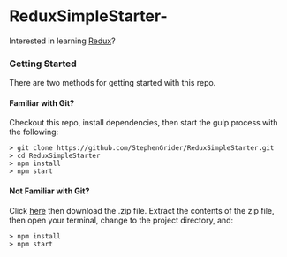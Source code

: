 # ReduxSimpleStarter-

Interested in learning [Redux](https://www.udemy.com/react-redux/)?

### Getting Started

There are two methods for getting started with this repo.

#### Familiar with Git?
Checkout this repo, install dependencies, then start the gulp process with the following:

```
> git clone https://github.com/StephenGrider/ReduxSimpleStarter.git
> cd ReduxSimpleStarter
> npm install
> npm start
```

#### Not Familiar with Git?
Click [here](https://github.com/StephenGrider/ReactStarter/releases) then download the .zip file.  Extract the contents of the zip file, then open your terminal, change to the project directory, and:

```
> npm install
> npm start
```
